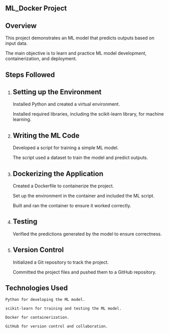 ML_Docker Project
----------------
Overview
----------------

This project demonstrates an ML model that predicts outputs based on input data.

The main objective is to learn and practice ML model development, containerization, and deployment.

Steps Followed
----------------

1. Setting up the Environment
   ----------------
   
    Installed Python and created a virtual environment.
   
    Installed required libraries, including the scikit-learn library, for machine learning.
   
3. Writing the ML Code
   ----------------
   
    Developed a script for training a simple ML model.

    The script used a dataset to train the model and predict outputs.

3. Dockerizing the Application
   ----------------
   
    Created a Dockerfile to containerize the project.

    Set up the environment in the container and included the ML script.

    Built and ran the container to ensure it worked correctly.

4. Testing
   ----------------
   
    Verified the predictions generated by the model to ensure correctness.

5. Version Control
   ----------------
   
    Initialized a Git repository to track the project.
  
    Committed the project files and pushed them to a GitHub repository.
  
Technologies Used
----------------

    Python for developing the ML model.

    scikit-learn for training and testing the ML model.
    
    Docker for containerization.
    
    GitHub for version control and collaboration.
